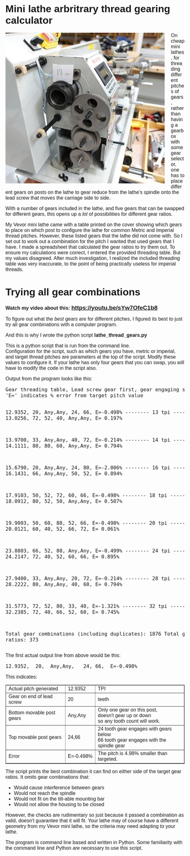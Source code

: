 <html>
<body style="font-family: sans-serif; font-size: 16px;">
<h1>Mini lathe arbritrary thread gearing calculator</h1>
<img style="float:left; margin-right: 20px; margin-bottom:15px;" src="img/18tpi_gears.jpg" >
On cheap mini lathes, for threading different pitches of gears, rather than
having a gearbox with some gear selector, one has to place different gears
on posts on the lathe to gear reduce from the lathe's spindle onto the lead
screw that moves the carriage side to side.
<p>
With a number of gears included in the lathe, and five gears that can
be swapped for different gears, this opens up a <i>lot</i> of possibilities
for different gear ratios.
<p>
My Vevor mini lathe came with a table printed on the cover showing which
gears to place on which post to configure the lathe for common Metric
and Imperial thread pitches.  However, these listed gears that the lathe
did not come with.  So I set out to work out a combination for the pitch
I wanted that used gears that I have.  I made a spreadsheet that calculated
the gear ratios to try them out.  To ensure my calculations were correct,
I entered the provided threading table.  But my values disagreed.  After
much investigation, I realized the included threading table was 
very inaccurate, to the point of being practically useless for imperial
threads.
<br clear=left>
<h1>Trying all gear combinations</h1>

<b>Watch my video about this: <big><a href="https://youtu.be/sYw7OfeC1b8">
https://youtu.be/sYw7OfeC1b8</big></b></a> 
<p>

To figure out what the <i>best</i> gears are for different pitches, I figured
its best to just try all gear combinations with a computer program.
<p>
And this is why I wrote the python script <b>lathe_thread_gears.py</b>
<p>
This is a python script that is run from the command line.<br>
Configuration for the script, such as which gears you have, metric or imperial, and
target thread pitches are parameters at the top of the script.  Modify
these values to configure it.  If your lathe has only four gears that you can swap,
you will have to modify the code in the script also.
<p>
Output from the program looks like this:
<pre>
Gear threading table, Lead screw gear first, gear engaging spindle last
'E=' indicates % error from target pitch value

 12.9352,  20,  Any,Any,   24, 66,  E=-0.498%
-------- 13 tpi --------
 13.0256,  72,   52, 40,  Any,Any,  E= 0.197%

 13.9700,  33,  Any,Any,   40, 72,  E=-0.214%
-------- 14 tpi --------
 14.1111,  80,   80, 60,  Any,Any,  E= 0.794%

 15.6790,  20,  Any,Any,   24, 80,  E=-2.006%
-------- 16 tpi --------
 16.1431,  66,  Any,Any,   50, 52,  E= 0.894%

 17.9103,  50,   52, 72,   60, 66,  E=-0.498%
-------- 18 tpi --------
 18.0912,  80,   52, 50,  Any,Any,  E= 0.507%

 19.9003,  50,   60, 80,   52, 66,  E=-0.498%
-------- 20 tpi --------
 20.0121,  60,   40, 52,   66, 72,  E= 0.061%

 23.8803,  66,   52, 80,  Any,Any,  E=-0.499%
-------- 24 tpi --------
 24.2147,  72,   40, 52,   60, 66,  E= 0.895%

 27.9400,  33,  Any,Any,   20, 72,  E=-0.214%
-------- 28 tpi --------
 28.2222,  80,  Any,Any,   40, 60,  E= 0.794%

 31.5773,  72,   52, 80,   33, 40,  E=-1.321%
-------- 32 tpi --------
 32.2385,  72,   40, 66,   52, 60,  E= 0.745%

Total gear combinations (including duplicates): 1876
Total gear ratios: 373
</pre>
<p>
The first actual output line from above would be this:
<pre>12.9352,  20,  Any,Any,   24, 66,  E=-0.498%</pre>
This indicates:
<table cellpadding=5 border=1 cellspacing=0>
<tr><td>Actual pitch generated<td>12.9352<td>TPI
<tr><td>Gear on end of lead screw<td>20<td>teeth
<tr><td>Bottom movable post gears<td>Any,Any <td>Only one gear on this post,<br>
doesn't gear up or down<br>so any tooth count will work.
<tr><td>Top movable post gears<td>24,66<td>24 tooth gear engages with gears below<br>
66 tooth gear engages with the spindle gear
<tr><td>Error<td>E=-0.498%<td>The pitch is 4.98% smaller than targeted.
</table>
<p>
The script prints the best combination it can find on either side
of the target gear ratios.  It omits gear combinations that:
<ul><li>Would cause interference between gears
<li>Would not reach the spindle
<li>Would not fit on the tilt-able mounting bar
<li>Would not allow the housing to be closed
</ul>
However, the checks are rudimentary so just because it passed a combination
as valid, doesn't guarantee that it will fit.  Your lathe may of course have
a different geometry from my Vevor mini lathe, so the criteria may need
adapting to your lathe.
<p>
The program is command line based and written in Python.  Some familiarity with
the command line and Python <i>are</i> necessary to use this script.
 


